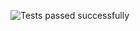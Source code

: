 ![Tests passed successfully](https://github.com/user-attachments/assets/07d31625-1f18-4f40-82ea-c47aca52d708)

